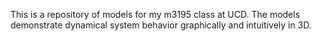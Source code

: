 This is a repository of models for my m3195 class at UCD.  The models demonstrate dynamical system behavior graphically and intuitively in 3D.
